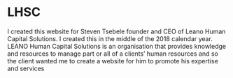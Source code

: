 # LHSC
I created this website for Steven Tsebele founder and CEO of Leano Human Capital Solutions. I created this in the middle of the 2018 calendar year. 
LEANO Human Capital Solutions is an organisation that provides knowledge and resources to manage part or all of a clients’ human resources and so the client 
wanted me to create a website for him to promote his expertise and services
